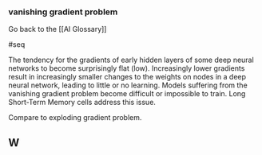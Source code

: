### vanishing gradient problem

Go back to the [[AI Glossary]]

#seq

The tendency for the gradients of early hidden layers of some deep neural networks to become surprisingly flat (low). Increasingly lower gradients result in increasingly smaller changes to the weights on nodes in a deep neural network, leading to little or no learning. Models suffering from the vanishing gradient problem become difficult or impossible to train. Long Short-Term Memory cells address this issue.

Compare to exploding gradient problem.

## W

